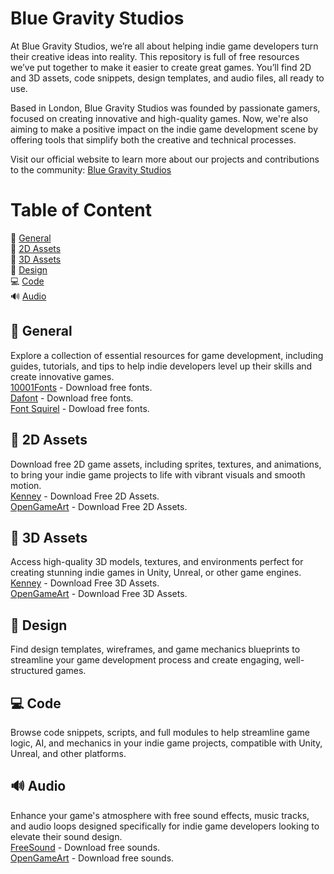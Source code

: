 # Blue Gravity Studios
At Blue Gravity Studios, we’re all about helping indie game developers turn their creative ideas into reality. This repository is full of free resources we’ve put together to make it easier to create great games. You’ll find 2D and 3D assets, code snippets, design templates, and audio files, all ready to use.

Based in London, Blue Gravity Studios was founded by passionate gamers, focused on creating innovative and high-quality games.  Now, we're also aiming to make a positive impact on the indie game development scene by offering tools that simplify both the creative and technical processes.

Visit our official website to learn more about our projects and contributions to the community: [Blue Gravity Studios](https://gravity.blue/)

# Table of Content

📖 [General](https://github.com/bluegravitystudios/indie-game-assets/blob/main/README.md#-general)  
🎨 [2D Assets](https://github.com/bluegravitystudios/indie-game-assets/blob/main/README.md#-2d-assets)  
🎲 [3D Assets](https://github.com/bluegravitystudios/indie-game-assets/blob/main/README.md#-3d-assets)  
🧩 [Design](https://github.com/bluegravitystudios/indie-game-assets/blob/main/README.md#-design)  
💻 [Code](https://github.com/bluegravitystudios/indie-game-assets/blob/main/README.md#-code)  
🔊 [Audio](https://github.com/bluegravitystudios/indie-game-assets/blob/main/README.md#-audio)  


##  📖 General
Explore a collection of essential resources for game development, including guides, tutorials, and tips to help indie developers level up their skills and create innovative games.  
[10001Fonts](https://www.1001fonts.com/) - Download free fonts.  
[Dafont](https://www.dafont.com/pt/) - Download free fonts.  
[Font Squirel](https://www.fontsquirrel.com/) - Dowload free fonts.  

## 🎨 2D Assets
Download free 2D game assets, including sprites, textures, and animations, to bring your indie game projects to life with vibrant visuals and smooth motion.  
 [Kenney](https://kenney.nl/assets) - Download Free 2D Assets.  
 [OpenGameArt](https://opengameart.org/) - Download Free 2D Assets.  
 
## 🎲 3D Assets 
Access high-quality 3D models, textures, and environments perfect for creating stunning indie games in Unity, Unreal, or other game engines.  
 [Kenney](https://kenney.nl/assets) - Download Free 3D Assets.  
[OpenGameArt](https://opengameart.org/) - Download Free 3D Assets.  
 
## 🧩 Design
Find design templates, wireframes, and game mechanics blueprints to streamline your game development process and create engaging, well-structured games.
  
## 💻 Code
Browse code snippets, scripts, and full modules to help streamline game logic, AI, and mechanics in your indie game projects, compatible with Unity, Unreal, and other platforms.
  
##  🔊 Audio
Enhance your game's atmosphere with free sound effects, music tracks, and audio loops designed specifically for indie game developers looking to elevate their sound design.  
[FreeSound](https://freesound.org/) - Download free sounds.  
[OpenGameArt](https://opengameart.org/) - Download free sounds.  
